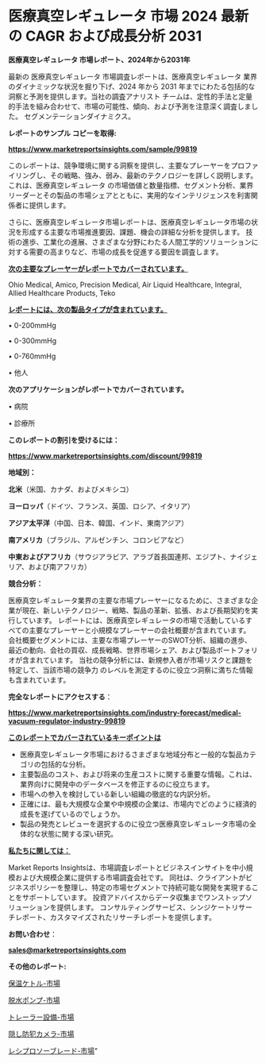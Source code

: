 # 医療真空レギュレータ 市場 2024 最新の CAGR および成長分析 2031

<strong>医療真空レギュレータ 市場レポート、2024年から2031年</strong>

最新の 医療真空レギュレータ 市場調査レポートは、医療真空レギュレータ 業界のダイナミックな状況を掘り下げ、2024 年から 2031 年までにわたる包括的な洞察と予測を提供します。当社の調査アナリスト チームは、定性的手法と定量的手法を組み合わせて、市場の可能性、傾向、および予測を注意深く調査しました。 セグメンテーションダイナミクス。



<strong>レポートのサンプル コピーを取得:</strong> <a href=https://www.marketreportsinsights.com/sample/99819>

<strong><u>https://www.marketreportsinsights.com/sample/99819</u></strong></a>

このレポートは、競争環境に関する洞察を提供し、主要なプレーヤーをプロファイリングし、その戦略、強み、弱み、最新のテクノロジーを詳しく説明します。 これは、医療真空レギュレータ の市場価値と数量指標、セグメント分析、業界リーダーとその製品の市場シェアとともに、実用的なインテリジェンスを利害関係者に提供します。

さらに、医療真空レギュレータ市場レポートは、医療真空レギュレータ市場の状況を形成する主要な市場推進要因、課題、機会の詳細な分析を提供します。 技術の進歩、工業化の進展、さまざまな分野にわたる人間工学的ソリューションに対する需要の高まりなど、市場の成長を促進する要因を調査します。



<strong><u>次の主要なプレーヤーがレポートでカバーされています。</u></strong>

Ohio Medical, Amico, Precision Medical, Air Liquid Healthcare, Integral, Allied Healthcare Products, Teko



<strong><u><b>レポートには、次の製品タイプが含まれています。</b></u></strong>

• 0-200mmHg

• 0-300mmHg

• 0-760mmHg

• 他人



<strong><b>次のアプリケーションがレポートでカバーされています。</b></strong>

• 病院

• 診療所



<strong><b>このレポートの割引を受けるには：</b></strong><a href=https://www.marketreportsinsights.com/discount/99819>

<strong><u>https://www.marketreportsinsights.com/discount/99819</u></strong></a>



<strong>地域別：</strong>



<strong>北米</strong>（米国、カナダ、およびメキシコ）



<strong>ヨーロッパ</strong>（ドイツ、フランス、英国、ロシア、イタリア）



<strong>アジア太平洋</strong>（中国、日本、韓国、インド、東南アジア）



<strong>南アメリカ</strong>（ブラジル、アルゼンチン、コロンビアなど）



<strong>中東およびアフリカ</strong>（サウジアラビア、アラブ首長国連邦、エジプト、ナイジェリア、および南アフリカ）



<strong>競合分析：</strong>

医療真空レギュレータ業界の主要な市場プレーヤーになるために、さまざまな企業が現在、新しいテクノロジー、戦略、製品の革新、拡張、および長期契約を実行しています。 レポートには、医療真空レギュレータの市場で活動しているすべての主要なプレーヤーと小規模なプレーヤーの会社概要が含まれています。 会社概要セグメントには、主要な市場プレーヤーのSWOT分析、組織の進歩、最近の動向、会社の買収、成長戦略、世界市場シェア、および製品ポートフォリオが含まれています。 当社の競争分析には、新規参入者が市場リスクと課題を特定して、当該市場の競争力 のレベルを測定するのに役立つ洞察に満ちた情報も含まれています。



<strong>完全なレポートにアクセスする</strong>：

<a href=https://www.marketreportsinsights.com/industry-forecast/medical-vacuum-regulator-industry-99819>

<strong><u>https://www.marketreportsinsights.com/industry-forecast/medical-vacuum-regulator-industry-99819</u></strong></a>



<strong><u><b>このレポートでカバーされているキーポイントは</b></u></strong>
<ul>
  <li>医療真空レギュレータ市場におけるさまざまな地域分布と一般的な製品カテゴリの包括的な分析。</li>
  <li>主要製品のコスト、および将来の生産コストに関する重要な情報。これは、業界向けに開発中のデータベースを修正するのに役立ちます。</li>
  <li>市場への参入を検討している新しい組織の徹底的な内訳分析。</li>
  <li>正確には、最も大規模な企業や中規模の企業は、市場内でどのように経済的成長を遂げているのでしょうか。</li>
  <li>製品の発売とレビューを選択するのに役立つ医療真空レギュレータ市場の全体的な状態に関する深い研究。</li>
</ul>


<strong><u><b>私たちに関しては：</b></u></strong>

Market Reports Insightsは、市場調査レポートとビジネスインサイトを中小規模および大規模企業に提供する市場調査会社です。 同社は、クライアントがビジネスポリシーを整理し、特定の市場セグメントで持続可能な開発を実現することをサポートしています。 投資アドバイスからデータ収集までワンストップソリューションを提供します。 コンサルティングサービス、シンジケートリサーチレポート、カスタマイズされたリサーチレポートを提供します。



<strong><b>お問い合わせ</b></strong>：

<a href=mailto:sales@marketreportsinsights.com>

<strong><u>sales@marketreportsinsights.com</u></strong></a>



<strong>その他のレポート:</strong>

<a href=https://www.linkedin.com/pulse/保温ケトル-市場-2023-総利益と主要ベンダー-2030-analytics-avenue-360-analysis-zlotf/>保温ケトル-市場</a>

<a href=https://www.linkedin.com/pulse/脱水ポンプ-市場-2030-年までの需要に焦点を当てた-2023-年調査レポート-i7pwf/>脱水ポンプ-市場</a>

<a href=https://www.linkedin.com/pulse/トレーラー設備-市場-2023-swot-分析と最新イノベーション-2030-npztf/>トレーラー設備-市場</a>

<a href=https://www.linkedin.com/pulse/隠し防犯カメラ-市場-2023-競争分析と事業成長-2030-pr-news-hub-ta5lf/>隠し防犯カメラ-市場</a>

<a href=https://www.linkedin.com/pulse/レシプロソーブレード-市場-2023-推進要因と成長機会-2030-6hfdc/>レシプロソーブレード-市場</a>"
